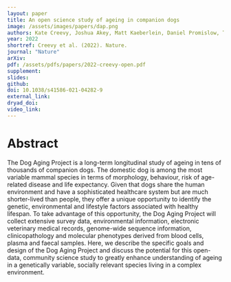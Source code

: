 ```yaml
---
layout: paper
title: An open science study of ageing in companion dogs
image: /assets/images/papers/dap.png
authors: Kate Creevy, Joshua Akey, Matt Kaeberlein, Daniel Promislow, The Dog Aging Project Consortium
year: 2022
shortref: Creevy et al. (2022). Nature.
journal: "Nature"
arXiv: 
pdf: /assets/pdfs/papers/2022-creevy-open.pdf
supplement:
slides: 
github: 
doi: 10.1038/s41586-021-04282-9
external_link:
dryad_doi:
video_link:
---
```


# Abstract

The Dog Aging Project is a long-term longitudinal study of ageing in tens of thousands of companion dogs. The domestic dog is among the most variable mammal species in terms of morphology, behaviour, risk of age-related disease and life expectancy. Given that dogs share the human environment and have a sophisticated healthcare system but are much shorter-lived than people, they offer a unique opportunity to identify the genetic, environmental and lifestyle factors associated with healthy lifespan. To take advantage of this opportunity, the Dog Aging Project will collect extensive survey data, environmental information, electronic veterinary medical records, genome-wide sequence information, clinicopathology and molecular phenotypes derived from blood cells, plasma and faecal samples. Here, we describe the specific goals and design of the Dog Aging Project and discuss the potential for this open-data, community science study to greatly enhance understanding of ageing in a genetically variable, socially relevant species living in a complex environment.


